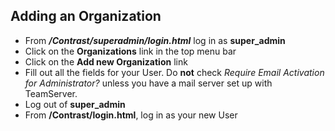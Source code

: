 <!--
title: "Managing Organizations"
description: "Guidelines for managing TeamServer organizations."
tags: "Organizations SuperAdmin EOP"
-->

## Adding an Organization
* From ***/Contrast/superadmin/login.html*** log in as **super_admin**
* Click on the **Organizations** link in the top menu bar
* Click on the **Add new Organization** link 
* Fill out all the fields for your User. Do **not** check *Require Email Activation for Administrator?* unless you have a mail server set up with TeamServer.
* Log out of **super_admin**
* From **/Contrast/login.html**, log in as your new User 
